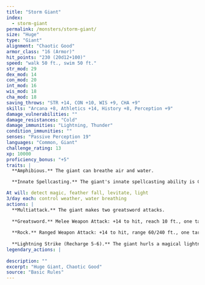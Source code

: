 ```yaml
---
title: "Storm Giant"
index:
  - storm-giant
permalink: /monsters/storm-giant/
size: "Huge"
type: "Giant"
alignment: "Chaotic Good"
armor_class: "16 (Armor)"
hit_points: "230 (20d12+100)"
speed: "walk 50 ft., swim 50 ft."
str_mod: 29
dex_mod: 14
con_mod: 20
int_mod: 16
wis_mod: 18
cha_mod: 18
saving_throws: "STR +14, CON +10, WIS +9, CHA +9"
skills: "Arcana +8, Athletics +14, History +8, Perception +9"
damage_vulnerabilities: ""
damage_resistances: "Cold"
damage_immunities: "Lightning, Thunder"
condition_immunities: ""
senses: "Passive Perception 19"
languages: "Common, Giant"
challenge_rating: 13
xp: 10000
proficiency_bonus: "+5"
traits: |
  **Amphibious.** The giant can breathe air and water.

  **Innate Spellcasting.** The giant's innate spellcasting ability is Charisma (spell save DC 17). It can innately cast the following spells, requiring no material components:

At will: detect magic, feather fall, levitate, light
3/day each: control weather, water breathing
actions: |
  **Multiattack.** The giant makes two greatsword attacks.
  
  **Greatsword.** Melee Weapon Attack: +14 to hit, reach 10 ft., one target. Hit: 30 (6d6 + 9) slashing damage.
  
  **Rock.** Ranged Weapon Attack: +14 to hit, range 60/240 ft., one target. Hit: 35 (4d12 + 9) bludgeoning damage.
  
  **Lightning Strike (Recharge 5-6).** The giant hurls a magical lightning bolt at a point it can see within 500 feet of it. Each creature within 10 feet of that point must make a DC 17 Dexterity saving throw, taking 54 (12d8) lightning damage on a failed save, or half as much damage on a successful one.  
legendary_actions: |
  
description: ""
excerpt: "Huge Giant, Chaotic Good"
source: "Basic Rules"
---
```

